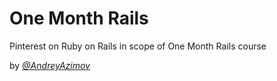 # One Month Rails

Pinterest on Ruby on Rails in scope of One Month Rails course

by [*@AndreyAzimov*](https://twitter.com/andreyazimov)